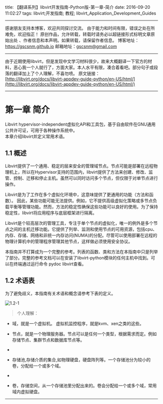 title: 【翻译系列】libvirt开发指南-Python版-第一章-简介
date: 2016-09-20  11:02:27
tags: libvirt;开发指南; 教程; libvirt_Application_Development_Guides

----

感谢朋友支持本博客，欢迎共同探讨交流。
由于能力和时间有限，错误之处在所难免，欢迎指正！
原创作品，允许转载，转载时请务必以超链接形式标明文章原始出处 、作者信息和本声明。如果转载，请保留作者信息。
博客地址：https://gscsnm.github.io 
邮箱地址：gscsnm@gmail.com

------

由于近期使用libvirt，但是发现中文学习材料很少，故来大概翻译一下官方的材料，恶心我一个人就行了，方面大家。本人水平有限，凑合着看吧。部分句子或段落的翻译加上了个人理解，不喜勿喷。 
原文链接： 
[http://libvirt.org/docs/libvirt-appdev-guide-python/en-US/html/](http://libvirt.org/docs/libvirt-appdev-guide-python/en-US/html/)

----

# 第一章 简介

Libvirt hypervisor-independent虚拟化API和工具包，基于自由软件在GNU通用公共许可证，可用于各种操作系统中。  
本章介绍libvirt并定义常用术语。

## 1.1 概述

Libvirt提供了一个通用、稳定的层来安全的管理域节点。节点可能是部署在远程物理机上，所以在Hypervisor支持的范围内，libvirt提供了方法来创建、修改、监管、控制、迁移和停止主机。虽然可以同时访问多个节点，但仅限于对单节点进行操作。    

Libvirt是为了工作在多个虚拟化环境中，这意味提供了更通用的功能（方法和函数）。 因此，某些功能可能无法提供。例如，它不提供高级虚拟化策略或多节点负载平衡等管理功能。然而，方法的稳定性确保这些功能可以良好的使用。为了保持稳定性，libvirt将应用程序与底层框架进行隔离。    

Libvirt是个较高层次的管理工具，专注于单个节点的虚拟化，唯一的例外是多个节点之间的主机迁移功能。它提供了列举、监测和使用节点的可用资源，包括cpu、内存、存储、网络和非统一内存访问(NUMA)的分配。尽管可以使用部署在远程的物理计算机中的管理程序管理其他节点，这样做必须使用安全协议。   

本指南并不打算成为一个完整的参考。列表的函数、类和方法在本指南中只是列举了部分。完整的参考文档可以在安装了libvirt-python模块的任何主机中找到。可以在终端通过运行命令 pydoc libvirt查看。

## 1.2 术语表
为了避免歧义，本指南有关术语和概念请参考下表的定义。

![1.2-1](/pictures/翻译-libvirt开发指南-python-1.2-1.png)

>个人理解：
* 域，就是一个虚拟机。
  虚拟机监控程序，就是kvm、xen之类的这些。

* 节点，就是一个物理服务器。节点可以是任何一个类型，根据需求而定。例如存储节点、集群节点和数据库节点等。
* ​
* 存储池,存储介质的集合,如物理硬盘，硬盘阵列等。一个存储池分为较小的卷，分配给一个或多个域。
* ​
* 卷，存储空间，从一个存储池里分配出来的。卷会分配给一个或多个域，常用域内虚拟硬盘。

----
